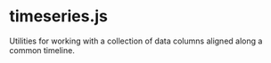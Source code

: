# timeseries.js

Utilities for working with a collection of data columns aligned along a common timeline.


